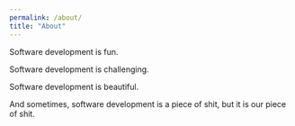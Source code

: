 ```yaml
---
permalink: /about/
title: "About"
---
```


Software development is fun.

Software development is challenging.

Software development is beautiful.

And sometimes, software development is a piece of shit, but it is our piece of shit.
